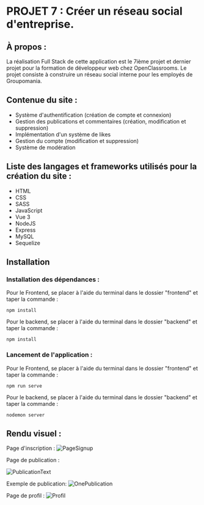 # PROJET 7 : Créer un réseau social d'entreprise.

## **À propos :**
La réalisation Full Stack de cette application est le 7ième projet et dernier projet pour la formation de développeur web chez OpenClassrooms.
Le projet consiste à construire un réseau social interne pour les employés de Groupomania.

## **Contenue du site :**
- Système d'authentification (création de compte et
connexion)
- Gestion des publications et commentaires (création,
modification et suppression)
- Implémentation d'un système de likes
- Gestion du compte (modification et suppression)
- Système de modération

## **Liste des langages et frameworks utilisés pour la création du site :**
  - HTML
  - CSS
  - SASS
  - JavaScript
  - Vue 3
  - NodeJS
  - Express
  - MySQL
  - Sequelize

## Installation
### Installation des dépendances :

Pour le Frontend, se placer à l'aide du terminal dans le dossier "frontend" et taper la commande : 
```
npm install
```
Pour le backend, se placer à l'aide du terminal dans le dossier "backend" et taper la commande :
```
npm install
```

### Lancement de l'application :
Pour le Frontend, se placer à l'aide du terminal dans le dossier "frontend" et taper la commande : 
```
npm run serve
```
Pour le backend, se placer à l'aide du terminal dans le dossier "backend" et taper la commande :
```
nodemon server
```

## **Rendu visuel :**
Page d'inscription :
![PageSignup](https://user-images.githubusercontent.com/97337779/181840529-687aad6d-560f-4003-85a8-b78e9ffa22bc.png)

Page de publication :

![PublicationText](https://user-images.githubusercontent.com/97337779/181840832-8a5f9f52-66ea-4f6d-bbc5-27e53c27a71a.png)

Exemple de publication: 
![OnePublication](https://user-images.githubusercontent.com/97337779/181842216-9fa1a411-dcdf-4540-9ce3-0179db5d9dc4.png)


Page de profil :
![Profil](https://user-images.githubusercontent.com/97337779/181841856-40589b1a-2a62-4ccd-afbc-de20a282b905.png)

